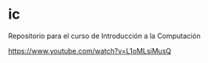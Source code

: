 # ic
Repositorio para el curso de Introducción a la Computación

https://www.youtube.com/watch?v=L1oMLsiMusQ
